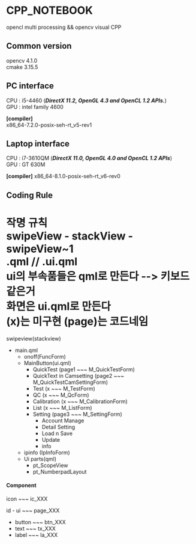 # CPP_NOTEBOOK
opencl multi processing &amp;&amp; opencv visual CPP

## Common version  
opencv 4.1.0  
cmake 3.15.5  

## PC interface  
CPU : i5-4460 (***DirectX 11.2, OpenGL 4.3 and OpenCL 1.2 APIs.***)  
GPU : intel family 4600  

**[compiler]**  
x86_64-7.2.0-posix-seh-rt_v5-rev1  

## Laptop interface  
CPU : i7-3610QM (***DirectX 11.0, OpenGL 4.0 and OpenCL 1.2 APIs***)  
GPU : GT 630M  

**[compiler]**
x86_64-8.1.0-posix-seh-rt_v6-rev0
  
## Coding Rule  
작명 규칙  
swipeView - stackView - swipeView~1  
.qml // .ui.qml  
ui의 부속품들은 qml로 만든다 --> 키보드같은거  
화면은 ui.qml로 만든다  
(x)는 미구현 (page)는 코드네임  
===================================  
swipeview(stackview)  

- main.qml  
  - onoff(FuncForm)
  - MainButton(ui.qml)  
    - QuickTest (page1 ~~~ M_QuickTestForm)
    - QuickText in Camsetting (page2 ~~~ M_QuickTestCamSettingForm)
    - Test (x ~~~ M_TestForm)  
    - QC (x ~~~ M_QcForm)
    - Calibration (x ~~~ M_CalibrationForm)  
    - List (x ~~~ M_ListForm)
    - Setting (page3 ~~~ M_SettingForm)  
      - Account Manage 
      - Detail Setting
      - Load n Save
      - Update
      - info
  - ipinfo (IpInfoForm)
  - Ui parts(qml)  
    - pt_ScopeView
    - pt_NumberpadLayout

#### Component
icon ~~~ ic_XXX

id - ui ~~~ page_XXX  
   - button ~~~ btn_XXX
   - text ~~~ tx_XXX
   - label ~~~ la_XXX
   
